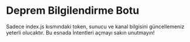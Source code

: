 # Deprem Bilgilendirme Botu
Sadece index.js kısmındaki token, sunucu ve kanal bilgisini güncellemeniz yeterli olucaktır. Bu esnada İntentleri açmayı sakın unutmayın!
